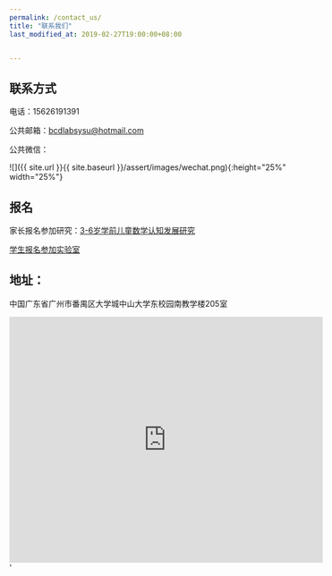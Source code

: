 ```yaml
---
permalink: /contact_us/
title: "联系我们"
last_modified_at: 2019-02-27T19:00:00+08:00


---
```


## 联系方式

电话：15626191391

公共邮箱：bcdlabsysu@hotmail.com

公共微信：

![]({{ site.url }}{{ site.baseurl }}/assert/images/wechat.png){:height="25%" width="25%"}

## 报名

家长报名参加研究：[3-6岁学前儿童数学认知发展研究](http://www.wjx.top/m/32406220.aspx)

[学生报名参加实验室](http://www.wjx.top/m/31474167.aspx)

## 地址：

中国广东省广州市番禺区大学城中山大学东校园南教学楼205室

<iframe width='560' height='440' frameborder='0' scrolling='no' marginheight='0' marginwidth='0' src='http://f.amap.com/2Tm8u_0036Lcb'></iframe>'